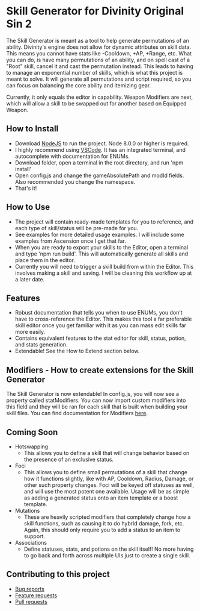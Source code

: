 Skill Generator for Divinity Original Sin 2
=======
The Skill Generator is meant as a tool to help generate permutations of an ability. Divinity's engine does not allow for dynamic attributes on skill data. This means you cannot have stats like -Cooldown, +AP, +Range, etc. What you can do, is have many permutations of an ability, and on spell cast of a "Root" skill, cancel it and cast the permutation instead. This leads to having to manage an exponential number of skills, which is what this project is meant to solve. It will generate all permutations and script required, so you can focus on balancing the core ability and itemizing gear.

Currently, it only equals the editor in capability. Weapon Modifiers are next, which will allow a skill to be swapped out for another based on Equipped Weapon.

## How to Install
- Download [NodeJS](https://nodejs.org/en/) to run the project. Node 8.0.0 or higher is required. 
- I highly recommend using [VSCode](https://code.visualstudio.com). It has an integrated terminal, and autocomplete with documentation for ENUMs.
- Download folder, open a terminal in the root directory, and run 'npm install'
- Open config.js and change the gameAbsolutePath and modId fields. Also recommended you change the namespace.
- That's it!

## How to Use
- The project will contain ready-made templates for you to reference, and each type of skill/status will be pre-made for you. 
- See examples for more detailed usage examples. I will include some examples from Ascension once I get that far.
- When you are ready to export your skills to the Editor, open a terminal and type 'npm run build'. This will automatically generate all skills and place them in the editor.
- Currently you will need to trigger a skill build from within the Editor. This involves making a skill and saving. I will be cleaning this workflow up at a later date.

## Features
- Robust documentation that tells you when to use ENUMs, you don't have to cross-reference the Editor. This makes this tool a far preferable skill editor once you get familiar with it as you can mass edit skills far more easily.
- Contains equivalent features to the stat editor for skill, status, potion, and stats generation.
- Extendable! See the How to Extend section below.

## Modifiers - How to create extensions for the Skill Generator
The Skill Generator is now extendable! In config.js, you will now see a property called statModifiers. You can now import custom modifiers into this field and they will be ran for each skill that is built when building your skill files. You can find documentation for Modifiers [here](Modifiers.md).

## Coming Soon
- Hotswapping
  - This allows you to define a skill that will change behavior based on the presence of an exclusive status.
- Foci
  - This allows you to define small permutations of a skill that change how it functions slightly, like with AP, Cooldown, Radius, Damage, or other such property changes. Foci will be keyed off statuses as well, and will use the most potent one available. Usage will be as simple as adding a generated status onto an item template or a boost template.
- Mutations
  - These are heavily scripted modifiers that completely change how a skill functions, such as causing it to do hybrid damage, fork, etc. Again, this should only require you to add a status to an item to support.
- Associations
  - Define statuses, stats, and potions on the skill itself! No more having to go back and forth across multiple UIs just to create a single skill.

## Contributing to this project

* [Bug reports](CONTRIBUTING.md#bugs)
* [Feature requests](CONTRIBUTING.md#features)
* [Pull requests](CONTRIBUTING.md#pull-requests)

